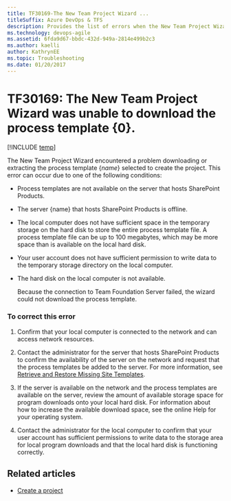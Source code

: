 ```yaml
---
title: TF30169-The New Team Project Wizard ... 
titleSuffix: Azure DevOps & TFS
description: Provides the list of errors when the New Team Project Wizard unable to download the process template.
ms.technology: devops-agile
ms.assetid: 6fda9d67-bbdc-432d-949a-2814e499b2c3
ms.author: kaelli
author: KathrynEE
ms.topic: Troubleshooting
ms.date: 01/20/2017
---
```


# TF30169: The New Team Project Wizard was unable to download the process template {0}.

[!INCLUDE [temp](../../includes/version-vsts-tfs-all-versions.md)]

The New Team Project Wizard encountered a problem downloading or extracting the process template {_name_} selected to create the project. This error can occur due to one of the following conditions:

* Process templates are not available on the server that hosts SharePoint Products.

* The server {name} that hosts SharePoint Products is offline.

* The local computer does not have sufficient space in the temporary storage on the hard disk to store the entire process template file. A process template file can be up to 100 megabytes, which may be more space than is available on the local hard disk.

* Your user account does not have sufficient permission to write data to the temporary storage directory on the local computer.

* The hard disk on the local computer is not available.

  Because the connection to Team Foundation Server failed, the wizard could not download the process template.

### To correct this error

1.  Confirm that your local computer is connected to the network and can access network resources.

2.  Contact the administrator for the server that hosts SharePoint Products to confirm the availability of the server on the network and request that the process templates be added to the server. For more information, see [Retrieve and Restore Missing Site Templates](https://msdn.microsoft.com/library/bb909677.aspx).

3.  If the server is available on the network and the process templates are available on the server, review the amount of available storage space for program downloads onto your local hard disk. For information about how to increase the available download space, see the online Help for your operating system.

4.  Contact the administrator for the local computer to confirm that your user account has sufficient permissions to write data to the storage area for local program downloads and that the local hard disk is functioning correctly.

## Related articles

* [Create a project](../../organizations/projects/create-project.md)
